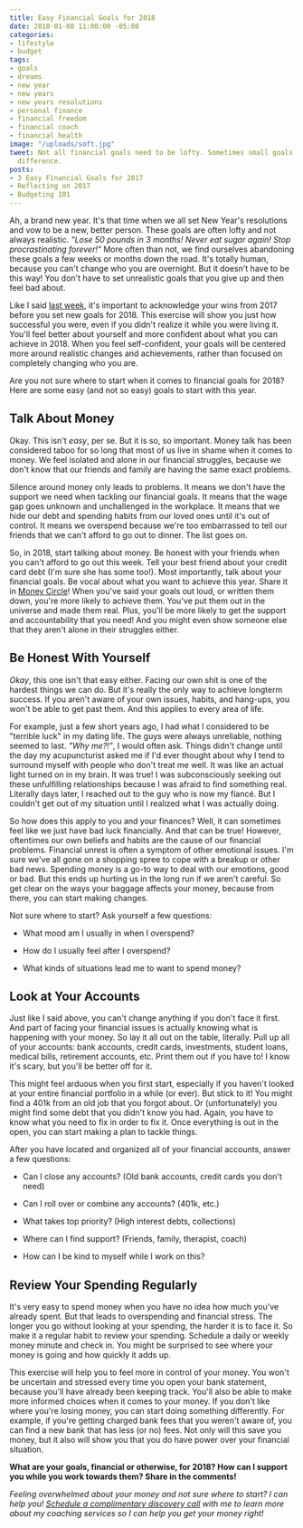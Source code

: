 ```yaml
---
title: Easy Financial Goals for 2018
date: 2018-01-08 11:00:00 -05:00
categories:
- lifestyle
- budget
tags:
- goals
- dreams
- new year
- new years
- new years resolutions
- personal finance
- financial freedom
- financial coach
- financial health
image: "/uploads/soft.jpg"
tweet: Not all financial goals need to be lofty. Sometimes small goals make the biggest
  difference.
posts:
- 3 Easy Financial Goals for 2017
- Reflecting on 2017
- Budgeting 101
---
```


Ah, a brand new year. It's that time when we all set New Year's resolutions and vow to be a new, better person. These goals are often lofty and not always realistic. *"Lose 50 pounds in 3 months! Never eat sugar again! Stop procrastinating forever!"* More often than not, we find ourselves abandoning these goals a few weeks or months down the road. It's totally human, because  you can't change who you are overnight. But it doesn't have to be this way! You don't have to set unrealistic goals that you give up and then feel bad about.

Like I said [last week](https://www.maggiegermano.com/blog/reflecting-on-2017/), it's important to acknowledge your wins from 2017 before you set new goals for 2018. This exercise will show you just how successful you were, even if you didn't realize it while you were living it. You'll feel better about yourself and more confident about what you can achieve in 2018. When you feel self-confident, your goals will be centered more around realistic changes and achievements, rather than focused on completely changing who you are. 

Are you not sure where to start when it comes to financial goals for 2018? Here are some easy (and not so easy) goals to start with this year.

## Talk About Money

Okay. This isn't *easy*, per se. But it is so, so important. Money talk has been considered taboo for so long that most of us live in shame when it comes to money. We feel isolated and alone in our financial struggles, because we don't know that our friends and family are having the same exact problems. 

Silence around money only leads to problems. It means we don't have the support we need when tackling our financial goals. It means that the wage gap goes unknown and unchallenged in the workplace. It means that we hide our debt and spending habits from our loved ones until it's out of control. It means we overspend because we're too embarrassed to tell our friends that we can't afford to go out to dinner. The list goes on. 

So, in 2018, start talking about money. Be honest with your friends when you can't afford to go out this week. Tell your best friend about your credit card debt (I'm sure she has some too!). Most importantly, talk about your financial goals. Be vocal about what you want to achieve this year. Share it in [Money Circle](http://www.facebook.com/groups/moneycirclegroup)! When you've said your goals out loud, or written them down, you're more likely to achieve them. You've put them out in the universe and made them real. Plus, you'll be more likely to get the support and accountability that you need! And you might even show someone else that they aren't alone in their struggles either.

## Be Honest With Yourself

*Okay*, this one isn't that easy either. Facing our own shit is one of the hardest things we can do. But it's really the only way to achieve longterm success. If you aren't aware of your own issues, habits, and hang-ups, you won't be able to get past them. And this applies to every area of life. 

For example, just a few short years ago, I had what I considered to be "terrible luck" in my dating life. The guys were always unreliable, nothing seemed to last. *"Why me?!"*, I would often ask. Things didn't change until the day my acupuncturist asked me if I'd ever thought about why I tend to surround myself with people who don't treat me well. It was like an actual light turned on in my brain. It was true! I was subconsciously seeking out these unfulfilling relationships because I was afraid to find something real. Literally days later, I reached out to the guy who is now my fiancé. But I couldn't get out of my situation until I realized what I was actually doing.

So how does this apply to you and your finances? Well, it can sometimes feel like we just have bad luck financially. And that can be true! However, oftentimes our own beliefs and habits are the cause of our financial problems. Financial unrest is often a symptom of other emotional issues. I'm sure we've all gone on a shopping spree to cope with a breakup or other bad news. Spending money is a go-to way to deal with our emotions, good or bad. But this ends up hurting us in the long run if we aren't careful. So get clear on the ways your baggage affects your money, because from there, you can start making changes.

Not sure where to start? Ask yourself a few questions:

* What mood am I usually in when I overspend?

* How do I usually feel after I overspend?

* What kinds of situations lead me to want to spend money?

## Look at Your Accounts

Just like I said above, you can't change anything if you don't face it first. And part of facing your financial issues is actually knowing what is happening with your money. So lay it all out on the table, literally. Pull up all of your accounts: bank accounts, credit cards, investments, student loans, medical bills, retirement accounts, etc. Print them out if you have to! I know it's scary, but you'll be better off for it.

This might feel arduous when you first start, especially if you haven't looked at your entire financial portfolio in a while (or ever). But stick to it! You might find a 401k from an old job that you forgot about. Or (unfortunately) you might find some debt that you didn't know you had. Again, you have to know what you need to fix in order to fix it. Once everything is out in the open, you can start making a plan to tackle things. 

After you have located and organized all of your financial accounts, answer a few questions:

* Can I close any accounts? (Old bank accounts, credit cards you don't need)

* Can I roll over or combine any accounts? (401k, etc.)

* What takes top priority? (High interest debts, collections)

* Where can I find support? (Friends, family, therapist, coach)

* How can I be kind to myself while I work on this? 

## Review Your Spending Regularly

It's very easy to spend money when you have no idea how much you've already spent. But that leads to overspending and financial stress. The longer you go without looking at your spending, the harder it is to face it. So make it a regular habit to review your spending. Schedule a daily or weekly money minute and check in. You might be surprised to see where your money is going and how quickly it adds up. 

This exercise will help you to feel more in control of your money. You won't be uncertain and stressed every time you open your bank statement, because you'll have already been keeping track. You'll also be able to make more informed choices when it comes to your money. If you don't like where you're losing money, you can start doing something differently. For example, if you're getting charged bank fees that you weren't aware of, you can find a new bank that has less (or no) fees. Not only will this save you money, but it also will show you that you do have power over your financial situation.

**What are your goals, financial or otherwise, for 2018? How can I support you while you work towards them? Share in the comments!**

*Feeling overwhelmed about your money and not sure where to start? I can help you! [Schedule a complimentary discovery call](https://www.maggiegermano.com/coaching/) with me to learn more about my coaching services so I can help you get your money right!*